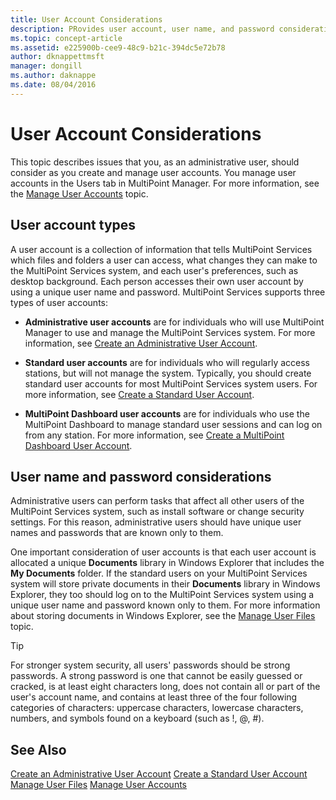 ```yaml
---
title: User Account Considerations
description: PRovides user account, user name, and password considerations for MultiPoint Services
ms.topic: concept-article
ms.assetid: e225900b-cee9-48c9-b21c-394dc5e72b78
author: dknappettmsft
manager: dongill
ms.author: daknappe
ms.date: 08/04/2016
---
```

# User Account Considerations
This topic describes issues that you, as an administrative user, should consider as you create and manage user accounts. You manage user accounts in the Users tab in MultiPoint Manager. For more information, see the [Manage User Accounts](Manage-User-Accounts.md) topic.

## User account types
A user account is a collection of information that tells MultiPoint Services which files and folders a user can access, what changes they can make to the MultiPoint Services system, and each user's preferences, such as desktop background. Each person accesses their own user account by using a unique user name and password. MultiPoint Services supports three types of user accounts:

-   **Administrative user accounts** are for individuals who will use MultiPoint Manager to use and manage the MultiPoint Services system. For more information, see [Create an Administrative User Account](Create-an-Administrative-User-Account.md).

-   **Standard user accounts** are for individuals who will regularly access stations, but will not manage the system. Typically, you should create standard user accounts for most MultiPoint Services system users. For more information, see [Create a Standard User Account](Create-a-Standard-User-Account.md).

-   **MultiPoint Dashboard user accounts** are for individuals who use the MultiPoint Dashboard to manage standard user sessions and can log on from any station. For more information, see [Create a MultiPoint Dashboard User Account](Create-a-MultiPoint-Dashboard-User-Account.md).

## User name and password considerations
Administrative users can perform tasks that affect all other users of the MultiPoint Services system, such as install software or change security settings. For this reason, administrative users should have unique user names and passwords that are known only to them.

One important consideration of user accounts is that each user account is allocated a unique **Documents** library in Windows Explorer that includes the **My Documents** folder. If the standard users on your MultiPoint Services system will store private documents in their **Documents** library in Windows Explorer, they too should log on to the MultiPoint Services system using a unique user name and password known only to them. For more information about storing documents in Windows Explorer, see the [Manage User Files](Manage-User-Files.md) topic.

> [!TIP]
> For stronger system security, all users' passwords should be strong passwords. A strong password is one that cannot be easily guessed or cracked, is at least eight characters long, does not contain all or part of the user's account name, and contains at least three of the four following categories of characters: uppercase characters, lowercase characters, numbers, and symbols found on a keyboard (such as !, @, #).

## See Also
[Create an Administrative User Account](Create-an-Administrative-User-Account.md)
[Create a Standard User Account](Create-a-Standard-User-Account.md)
[Manage User Files](Manage-User-Files.md)
[Manage User Accounts](Manage-User-Accounts.md)
